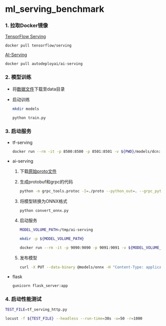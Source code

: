 # ml_serving_benchmark

### 1. 拉取Docker镜像

[TensorFlow Serving](https://github.com/tensorflow/serving)

```
docker pull tensorflow/serving
```

[AI-Serving](https://github.com/autodeployai/ai-serving)

```
docker pull autodeployai/ai-serving
```

### 2. 模型训练

- 将[数据文件](https://www.kaggle.com/leonerd/criteo-small)下载至data目录

- 启动训练

    ```bash
    mkdir models

    python train.py
    ```

### 3. 启动服务

- tf-serving
  ```bash
  docker run --rm -it -p 8500:8500 -p 8501:8501 -v ${PWD}/models/dcn:/models/dcn/1:ro -e MODEL_NAME=dcn tensorflow/serving
  ```

- ai-serving

  1. 下载[原始proto文件](https://github.com/autodeployai/ai-serving/tree/master/src/main/protobuf)

  2. 生成protobuf和grpc的代码

      ```bash
      python -m grpc_tools.protoc -I=./proto --python_out=. --grpc_python_out=. ai-serving.proto
      ```

  3. 将模型转换为ONNX格式

      ```bash
      python convert_onnx.py
      ```

  4. 启动服务

      ```bash
      MODEL_VOLUME_PATH=/tmp/ai-serving

      mkdir -p ${MODEL_VOLUME_PATH}

      docker run --rm -it -p 9090:9090 -p 9091:9091 -v ${MODEL_VOLUME_PATH}:/opt/ai-serving autodeployai/ai-serving
      ```

  5. 发布模型

      ```bash
      curl -X PUT --data-binary @models/onnx -H "Content-Type: application/x-protobuf"  http://localhost:9090/v1/models/lgb
      ```

- flask
  ```
  gunicorn flask_server:app
  ```

### 4. 启动性能测试

```bash
TEST_FILE=tf_serving_http.py

locust -f ${TEST_FILE} --headless --run-time=30s -u=50 -r=1000
```
